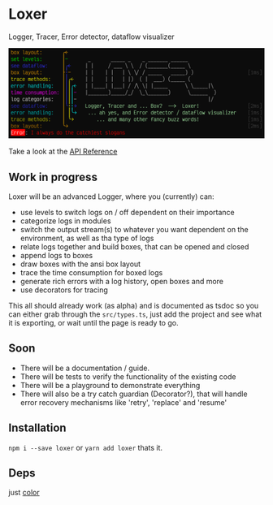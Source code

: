 # Loxer
Logger, Tracer, Error detector, dataflow visualizer

![Loxer_Logo](https://raw.githubusercontent.com/pcprinz/loxer/master/assets/Logo.png)

Take a look at the [API Reference](https://pcprinz.github.io/loxer/index.html)
## Work in progress
Loxer will be an advanced Logger, where you (currently) can:
- use levels to switch logs on / off dependent on their importance
- categorize logs in modules
- switch the output stream(s) to whatever you want dependent on the environment, as well as tha type of logs
- relate logs together and build boxes, that can be opened and closed
- append logs to boxes
- draw boxes with the ansi box layout
- trace the time consumption for boxed logs
- generate rich errors with a log history, open boxes and more
- use decorators for tracing
  
This all should already work (as alpha) and is documented as tsdoc so you can either grab through the `src/types.ts`, just add the project and see what it is exporting, or wait until the page is ready to go.

## Soon
- There will be a documentation / guide.
- There will be tests to verify the functionality of the existing code
- There will be a playground to demonstrate everything
- There will also be a try catch guardian (Decorator?), that will handle error recovery mechanisms like 'retry', 'replace' and 'resume'
## Installation 
`npm i --save loxer` or `yarn add loxer` thats it.

## Deps
just [color](https://www.npmjs.com/package/color)
